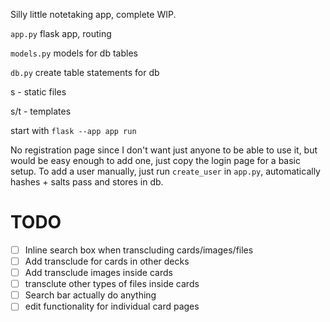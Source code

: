 Silly little notetaking app, complete WIP.

`app.py` flask app, routing

`models.py` models for db tables

`db.py` create table statements for db

s - static files

s/t - templates

start with `flask --app app run`

No registration page since I don't want just anyone to be able to use it, but would be easy enough to add one, just copy the login page for a basic setup.
To add a user manually, just run `create_user` in `app.py`, automatically hashes + salts pass and stores in db.

# TODO
- [ ] Inline search box when transcluding cards/images/files
- [ ] Add transclude for cards in other decks
- [ ] Add transclude images inside cards
- [ ] transclute other types of files inside cards
- [ ] Search bar actually do anything
- [ ] edit functionality for individual card pages

